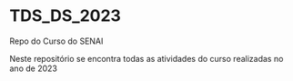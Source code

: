 # TDS_DS_2023
Repo do Curso do SENAI

Neste repositório se encontra todas as atividades do curso realizadas no ano de 2023
